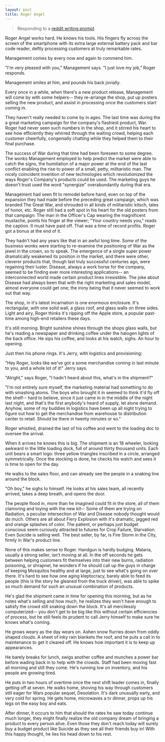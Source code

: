 ```yaml
---
layout: post 
title: Roger Angel
---
```


> Responding to a [reddit writing prompt](http://www.reddit.com/r/WritingPrompts/comments/2urosb/wp_describe_the_thoughts_of_the_angel_of_death_on/)

Roger Angel works hard. He knows his tools. His fingers fly across the screen
of the smartphone with its extra large external battery pack and bar code
reader, deftly processing customers at truly remarkable rates.

Management comes by every now and again to commend him.

"I'm very pleased with you," Management says. "I just love my job," Roger
responds.

Management smiles at him, and pounds his back jovially.

Every once in a while, when there's a new product release, Management will come
by with some helpers-- they re-arrange the shop, put up posters selling the new
product, and assist in processing once the customers start coming in.

They haven't really needed to come by in ages. The last time was during the a
great marketing campaign for the company's flashiest product, War. Roger had
never seen such numbers in the shop, and it stirred his heart to see how
efficiently they whirred through the waiting crowd, helping each customer
cheerfully, congenially chatting while they helped them to their final
purchase.

The success of War during that time had been foreseen to some degree. The wonks
Management employed to help predict the market were able to catch the signs,
the humiliation of a major power at the end of the last conflict enabling the
rise to power of a small, petty, militaristic man. The nicely coincident
invention of new technologies which revolutionized the ways Roger's Company's
products could be used. The marketing guys he doesn't trust used the word
"synergize" overabundantly during that era.

Management had seen fit to remodel before hand, even on top of the expansion
they had made before the preceding great campaign, which was branded The Great
War, and shrouded in all kinds of militaristic kitsch, tales of honor, etc.
Roger still had a soft spot in his heart for the old posters from that
campaign: The man in the Officer's Cap wearing the magnificent mustache, points
his finger at the viewer; "Your country needs you," reads the caption. It must
have paid off. That was a time of record profits. Roger got a bonus at the end
of it.

They hadn't had any years like that in an awful long time. Some of the business
wonks were starting to re-examine the positioning of War as the jewel in the
crown, so to speak. The emergence of a single super power dramatically weakened
its position in the market, and there were other, cleverer products that,
though last truly successful centuries ago, were regaining their luster.
Disease, always a work horse for the company, seemed to be finding ever more
interesting applications-- an interconnected world made certain product lines
irresistible. The joke about Disease had always been that with the right
marketing and sales model, almost everyone could get one; the irony being that
it never seemed to work out that way.

The shop, in it's latest incarnation is one enormous enclosure. It's
rectangular, with one solid wall, a glass roof, and glass walls on three sides.
Light and airy, Roger thinks it's ripping off the Apple store, a popular
past-time among high-end retailers these days.

It's still morning. Bright sunshine shines through the shops glass walls, but
he's reading a newspaper and drinking coffee under the halogen lights of the
back office. He sips his coffee, and looks at his watch, sighs. An hour to
opening.

Just then his phone rings. It's Jerry, with logistics and provisioning:

"Hey Roger, looks like we've got a some merchandise coming in last minute to
you, and a whole lot of it!" Jerry says.

"Alright," says Roger, "I hadn't heard about this, what's in the shipment?"

"I'm not entirely sure myself, the marketing material had something to do with
smashing atoms. The boys who brought it in seemed to think it'd fly off the
shelf-- hard to believe, since it just came in in the middle of the night last
night, and that's the first anybody's heard of supply, let alone demand.
Anyhow, some of my buddies in logistics have been up all night trying to figure
out how to get the merchandise from warehouse to distribution center to retail.
Should be there in twenty minutes or so."

Roger whistled, drained the last of his coffee and went to the loading doc to
oversee the arrival.

When it arrives he knows this is big. The shipment is an 18 wheeler, looking
awkward in the little loading dock, full of around thirty thousand units. Each
unit bears a smart logo: three yellow triangles inscribed in a circle, arranged
symmetrically. Once the stocking is done, he checks his watch and sees it is
time to open for the day.

He walks to the sales floor, and can already see the people in a snaking line
around the block.

"Oh boy," he sighs to himself. He looks at his sales team, all recently
arrived, takes a deep breath, and opens the door.

The people flood in, more than he imagined could fit in the store, all of them
clamoring and toying with the new kit-- Some of them are trying on Radiation, a
peculiar intersection of War and Disease nobody thought would do much. Others
are all about Fiery Explosion with it's dramatic, jagged red and orange
splashes of color. The patient, or perhaps just budget conscious seem curiously
attracted to futures for Crop Failure, Starvation. Even Suicide is selling
well. The best seller, by far, is Fire Storm in the City, firmly in War's
product line.

None of this makes sense to Roger. Handgun is hardly budging. Malaria, usually
a strong seller, isn't moving at all. In the off seconds he gets between
helping customers fit themselves into their new burns, radiation poisoning, or
shrapnel, he wonders if he should call up the guys in charge of keeping
Mosquitos healthy and at large, just to see what's going on over there. It's
hard to see how one aging kleptocracy, barely able to feed its people (this is
the story he gleaned from the truck driver), was able to spike so much demand
for such an unusual combination of products.

He's glad the shipment came in time for opening this morning, but as he notes
what's selling and how much, he realizes they won't have enough to satisfy the
crowd still snaking down the block. It's all mercilessly computerized-- you
don't get to be big like this without certain efficiencies of process, but he
still feels its prudent to call Jerry himself to make sure he knows what's
coming.

He grows weary as the day wears on. Ashen snow flurries down from oddly shaped
clouds. A sheet of inky rain blankets the roof, and he puts a call in to
maintenance to get it cleared off. He knows how important it is to keep up
appearances.

He barely breaks for lunch, swigs another coffee and munches a power bar before
wading back in to help with the crowds. Staff had been moving fast all morning
and still they come. He's running low on inventory, and his people are growing
tired.

He puts in two hours of overtime once the next shift leader comes in, finally
getting off at seven. He walks home, shoving his way through customers still
eager for Wars popular sequel, Desolation. It's dark unusually early, and very
cold for spring. He gets home, microwaves a tv dinner, props up his legs on the
easy boy and eats.

After dinner, it occurs to him that should the rates he saw today continue much
longer, they might finally realize the old company dream of bringing a product
to every person alive. Even those they don't reach today will surely buy a
budget product like Suicide as they see all their friends buy in! With this
happy thought, he lies his head down to his rest.

